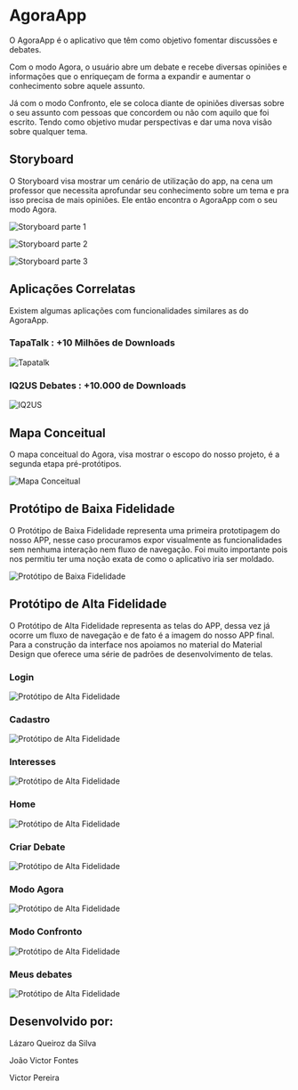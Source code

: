 # AgoraApp
O AgoraApp é o aplicativo que têm como objetivo fomentar discussões e debates.

Com o modo Agora, o usuário abre um debate e recebe diversas opiniões e informações que o enriqueçam de forma a expandir e aumentar o conhecimento sobre aquele assunto.

Já com o modo Confronto, ele se coloca diante de opiniões diversas sobre o seu assunto com pessoas que concordem ou não com aquilo que foi escrito. Tendo como objetivo mudar perspectivas e dar uma nova visão sobre qualquer tema.


## Storyboard 

O Storyboard visa mostrar um cenário de utilização do app, na cena um professor que necessita aprofundar seu conhecimento sobre um tema e pra isso precisa de mais opiniões. Ele então encontra o AgoraApp com o seu modo Agora. 

![Storyboard parte 1](Storyboard/imgs/storyboardpt1.jpg)

![Storyboard parte 2](Storyboard/imgs/storyboardpt2.jpg)

![Storyboard parte 3](Storyboard/imgs/storyboardpt3.jpg)


## Aplicações Correlatas

Existem algumas aplicações com funcionalidades similares as do AgoraApp. 

### TapaTalk : +10 Milhões de Downloads 

![Tapatalk](AplicacoesCorrelatas/tapatalk.png)

### IQ2US Debates : +10.000 de Downloads

![IQ2US](AplicacoesCorrelatas/iq2us.png)

## Mapa Conceitual

O mapa conceitual do Agora, visa mostrar o escopo do nosso projeto, é a segunda etapa pré-protótipos.
  
![Mapa Conceitual](MapaConceitual/../Mapa%20Conceitual/Conceitual%20Map.png)


## Protótipo de Baixa Fidelidade

O Protótipo de Baixa Fidelidade representa uma primeira prototipagem do nosso APP, nesse caso procuramos expor visualmente as funcionalidades sem nenhuma interação nem fluxo de navegação. Foi muito importante pois nos permitiu ter uma noção exata de como o aplicativo iria ser moldado.

![Protótipo de Baixa Fidelidade](PrototipoBaixaFidelidade/imgs/AgoraBaixaFidelidade.PNG)


## Protótipo de Alta Fidelidade

O Protótipo de Alta Fidelidade representa as telas do APP, dessa vez já ocorre um fluxo de navegação e de fato é a imagem do nosso APP final. Para a construção da interface nos apoiamos no material do Material Design que oferece uma série de padrões de desenvolvimento de telas.

### Login

![Protótipo de Alta Fidelidade](PrototipoAltaFidelidade/imgs/Login.PNG)

### Cadastro

![Protótipo de Alta Fidelidade](PrototipoAltaFidelidade/imgs/Cadastro.PNG)

### Interesses

![Protótipo de Alta Fidelidade](PrototipoAltaFidelidade/imgs/Interesses.PNG)

### Home

![Protótipo de Alta Fidelidade](PrototipoAltaFidelidade/imgs/Home.PNG)

### Criar Debate

![Protótipo de Alta Fidelidade](PrototipoAltaFidelidade/imgs/CreateDebate.PNG)

### Modo Agora

![Protótipo de Alta Fidelidade](PrototipoAltaFidelidade/imgs/AgoraMode.PNG)

### Modo Confronto

![Protótipo de Alta Fidelidade](PrototipoAltaFidelidade/imgs/ConfrontationMode.PNG)

### Meus debates

![Protótipo de Alta Fidelidade](PrototipoAltaFidelidade/imgs/Mydebates.PNG)


## Desenvolvido por:

<p>Lázaro Queiroz da Silva<p>
<p>João Victor Fontes<p>
<p>Victor Pereira<p>






